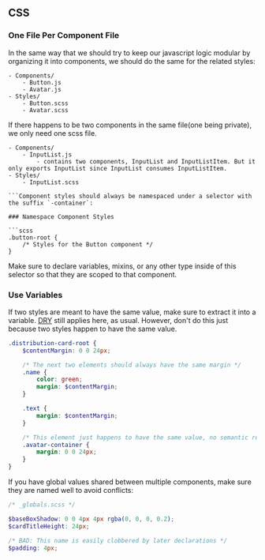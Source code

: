## CSS

### One File Per Component File

In the same way that we should try to keep our javascript logic modular by organizing it into components, we should do the same for the related styles:

```
- Components/
	- Button.js
	- Avatar.js
- Styles/
	- Button.scss
	- Avatar.scss
```

If there happens to be two components in the same file(one being private), we only need one scss file.

```
- Components/
	- InputList.js
		- contains two components, InputList and InputListItem. But it only exports InputList since InputList consumes InputListItem.
- Styles/
	- InputList.scss

```Component styles should always be namespaced under a selector with the suffix `-container`:

### Namespace Component Styles

```scss
.button-root {
	/* Styles for the Button component */
}
```

Make sure to declare variables, mixins, or any other type inside of this selector so that they are scoped to that component.

### Use Variables

If two styles are meant to have the same value, make sure to extract it into a variable. [DRY](https://en.wikipedia.org/wiki/Don%27t_repeat_yourself) still applies here, as usual. However, don't do this just because two styles happen to have the same value.

```scss
.distribution-card-root {
	$contentMargin: 0 0 24px;

	/* The next two elements should always have the same margin */
	.name {
		color: green;
		margin: $contentMargin;
	}

	.text {
		margin: $contentMargin;
	}

	/* This element just happens to have the same value, no semantic relation */
	.avatar-container {
		margin: 0 0 24px;
	}
}
```

If you have global values shared between multiple components, make sure they are named well to avoid conflicts:

```scss
/* _globals.scss */

$baseBoxShadow: 0 0 4px 4px rgba(0, 0, 0, 0.2);
$cardTitleHeight: 24px;

/* BAD: This name is easily clobbered by later declarations */
$padding: 4px;
```
